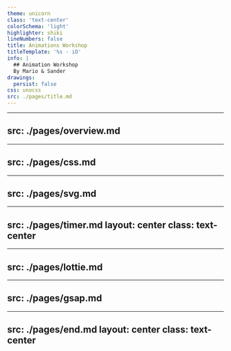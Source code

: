 ```yaml
---
theme: unicorn
class: 'text-center'
colorSchema: 'light'
highlighter: shiki
lineNumbers: false
title: Animations Workshop 
titleTemplate: '%s - iO'
info: |
  ## Animation Workshop
  By Mario & Sander
drawings:
  persist: false
css: unocss
src: ./pages/title.md
---
```


---
src: ./pages/overview.md
---

---
src: ./pages/css.md
---

---
src: ./pages/svg.md
---

---
src: ./pages/timer.md
layout: center
class: text-center
---

---
src: ./pages/lottie.md
---

---
src: ./pages/gsap.md
---

---
src: ./pages/end.md
layout: center
class: text-center
---
